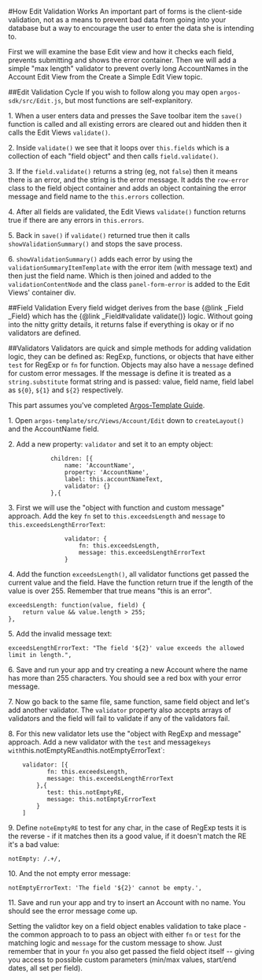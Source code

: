 #How Edit Validation Works
An important part of forms is the client-side validation, not as a means to prevent bad data from going into your database but a way to encourage the user to enter the data she is intending to.

First we will examine the base Edit view and how it checks each field, prevents submitting and shows the error container. Then we will add a simple "max length" validator to prevent overly long AccountNames in the Account Edit View from the Create a Simple Edit View topic.

##Edit Validation Cycle
If you wish to follow along you may open `argos-sdk/src/Edit.js`, but most functions are self-explanitory.

1\. When a user enters data and presses the Save toolbar item the `save()` function is called and all existing errors are cleared out and hidden then it calls the Edit Views `validate()`.

2\. Inside `validate()` we see that it loops over `this.fields` which is a collection of each "field object" and then calls `field.validate()`. 

3\. If the `field.validate()` returns a string (eg, not `false`) then it means there is an error, and the string is the error message. It adds the `row-error` class to the field object container and adds an object containing the error message and field name to the `this.errors` collection.

4\. After all fields are validated, the Edit Views `validate()` function returns true if there are any errors in `this.errors`.

5\. Back in `save()` if `validate()` returned true then it calls `showValidationSummary()` and stops the save process. 

6\. `showValidationSummary()` adds each error by using the `validationSummaryItemTemplate` with the error item (with message text) and then just the field name. Which is then joined and added to the `validationContentNode` and the class `panel-form-error` is added to the Edit Views' container div.


##Field Validation
Every field widget derives from the base {@link _Field _Field} which has the {@link _Field#validate validate()} logic. Without going into the nitty gritty details, it returns false if everything is okay or if no validators are defined.

##Validators
Validators are quick and simple methods for adding validation logic, they can be defined as: RegExp, functions, or objects that have either `test` for RegExp or `fn` for function. Objects may also have a `message` defined for custom error messages. If the message is define it is treated as a `string.substitute` format string and is passed: value, field name, field label as `${0}`, `${1}` and `${2}` respectively.

This part assumes you've completed [Argos-Template Guide](#!/guide/v2_template-guide).

1\. Open `argos-template/src/Views/Account/Edit` down to `createLayout()` and the AccountName field.

2\. Add a new property: `validator` and set it to an empty object:

                children: [{
                    name: 'AccountName',
                    property: 'AccountName',
                    label: this.accountNameText,
                    validator: {}
                },{

3\. First we will use the "object with function and custom message" approach. Add the key `fn` set to `this.exceedsLength` and `message` to `this.exceedsLengthErrorText`:

                    validator: {
                        fn: this.exceedsLength,
                        message: this.exceedsLengthErrorText
                    }

4\. Add the function `exceedsLength()`, all validator functions get passed the current value and the field. Have the function return true if the length of the value is over 255. Remember that true means "this is an error".

    exceedsLength: function(value, field) {
        return value && value.length > 255; 
    },

5\. Add the invalid message text:

    exceedsLengthErrorText: "The field '${2}' value exceeds the allowed limit in length.",

6\. Save and run your app and try creating a new Account where the name has more than 255 characters. You should see a red box with your error message.

7\. Now go back to the same file, same function, same field object and let's add another validator. The `validator` property also accepts arrays of validators and the field will fail to validate if any of the validators fail.

8\. For this new validator lets use the "object with RegExp and message" approach. Add a new validator with the `test` and message` keys with `this.notEmptyRE` and `this.notEmptyErrorText`:

        validator: [{
               fn: this.exceedsLength,
               message: this.exceedsLengthErrorText
            },{
               test: this.notEmptyRE,
               message: this.notEmptyErrorText
            }
        ]

9\. Define `noteEmptyRE` to test for any char, in the case of RegExp tests it is the reverse - if it matches then its a good value, if it doesn't match the RE it's a bad value: 

    notEmpty: /.+/,

10\. And the not empty error message:

    notEmptyErrorText: 'The field '${2}' cannot be empty.',

11\. Save and run your app and try to insert an Account with no name. You should see the error message come up.

Setting the validtor key on a field object enables validation to take place - the common approach to to pass an object with either `fn` or `test` for the matching logic and `message` for the custom message to show. Just remember that in your `fn` you also get passed the field object itself -- giving you access to possible custom parameters (min/max values, start/end dates, all set per field).
